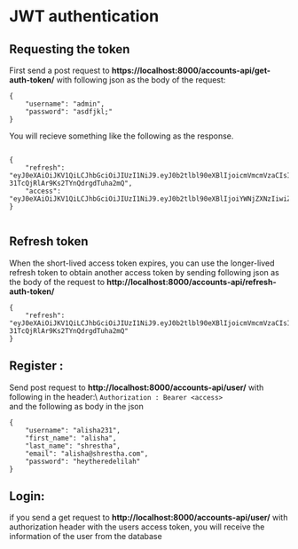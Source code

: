 # JWT authentication
## Requesting the token
First send a post request to **https://localhost:8000/accounts-api/get-auth-token/** with following json as the body of the request:
```
{
    "username": "admin",
    "password": "asdfjkl;"
}
```

You will recieve something like the following as the response. 
```

{
    "refresh": "eyJ0eXAiOiJKV1QiLCJhbGciOiJIUzI1NiJ9.eyJ0b2tlbl90eXBlIjoicmVmcmVzaCIsImV4cCI6MTYyMzU2NDEyNywianRpIjoiZmI3MTA0YWQzYWIzNDAyZDkzNjk0YzczMjhiZGYwZWIiLCJ1c2VyX2lkIjo5fQ.Clr_d8CCKA6vq-31TcQjRlAr9Ks2TYnQdrgdTuha2mQ",
    "access": "eyJ0eXAiOiJKV1QiLCJhbGciOiJIUzI1NiJ9.eyJ0b2tlbl90eXBlIjoiYWNjZXNzIiwiZXhwIjoxNjIzNDc4MDI3LCJqdGkiOiI4YzgwNDMwZGZhNzI0OGI5OGNlMmI4YTk5NmUyNGJjZCIsInVzZXJfaWQiOjl9.MS3PTh3RgCPE9zcfXSC3F4aCU_bR4rKhDWWi_pDB8eQ"
}
 
```
## Refresh token
When the short-lived access token expires, you can use the longer-lived refresh
token to obtain another access token by sending following json as the body of
the request to **http://localhost:8000/accounts-api/refresh-auth-token/**
```
{
    "refresh": "eyJ0eXAiOiJKV1QiLCJhbGciOiJIUzI1NiJ9.eyJ0b2tlbl90eXBlIjoicmVmcmVzaCIsImV4cCI6MTYyMzU2NDEyNywianRpIjoiZmI3MTA0YWQzYWIzNDAyZDkzNjk0YzczMjhiZGYwZWIiLCJ1c2VyX2lkIjo5fQ.Clr_d8CCKA6vq-31TcQjRlAr9Ks2TYnQdrgdTuha2mQ"
}
```



## Register :
Send post request to **http://localhost:8000/accounts-api/user/** with
following in the header:\ `Authorization : Bearer <access>`      
and  the following as body in the json
```
{
    "username": "alisha231",
    "first_name": "alisha",
    "last_name": "shrestha",
    "email": "alisha@shrestha.com",
    "password": "heytheredelilah"
}
```
##  Login:

if you send a get request to **http://localhost:8000/accounts-api/user/** with
authorization header with the users access token, you will receive the
information of the user from the database
